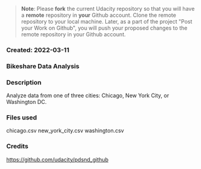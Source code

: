 >**Note**: Please **fork** the current Udacity repository so that you will have a **remote** repository in **your** Github account. Clone the remote repository to your local machine. Later, as a part of the project "Post your Work on Github", you will push your proposed changes to the remote repository in your Github account.

### Created: 2022-03-11

### Bikeshare Data Analysis

### Description
Analyze data from one of three cities: Chicago, New York City, or Washington DC.

### Files used
chicago.csv
new_york_city.csv
washington.csv

### Credits
https://github.com/udacity/pdsnd_github

